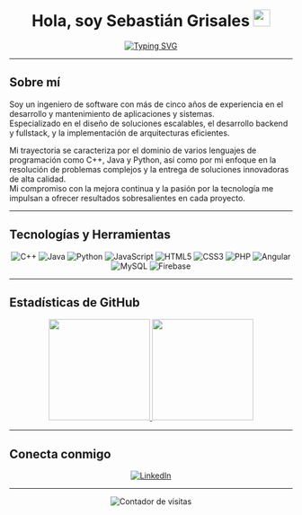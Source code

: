 <h1 align="center"><b>Hola, soy Sebastián Grisales</b> <img src="https://media.giphy.com/media/hvRJCLFzcasrR4ia7z/giphy.gif" width="30"></h1>

<p align="center">
  <a href="https://github.com/DenverCoder1/readme-typing-svg">
    <img src="https://readme-typing-svg.herokuapp.com?font=Fira+Code&size=24&duration=3000&pause=500&color=2E8B57&center=true&vCenter=true&width=600&lines=Ingeniero+de+Software;Desarrollador+Backend+y+Fullstack;Apasionado+por+la+innovaci%C3%B3n;Comprometido+con+la+excelencia" alt="Typing SVG" />
  </a>
</p>

---

## Sobre mí

Soy un ingeniero de software con más de cinco años de experiencia en el desarrollo y mantenimiento de aplicaciones y sistemas.  
Especializado en el diseño de soluciones escalables, el desarrollo backend y fullstack, y la implementación de arquitecturas eficientes.  

Mi trayectoria se caracteriza por el dominio de varios lenguajes de programación como C++, Java y Python, así como por mi enfoque en la resolución de problemas complejos y la entrega de soluciones innovadoras de alta calidad.  
Mi compromiso con la mejora continua y la pasión por la tecnología me impulsan a ofrecer resultados sobresalientes en cada proyecto.

---

## Tecnologías y Herramientas

<div align="center">
  
  ![C++](https://img.shields.io/badge/C++-00599C?style=for-the-badge&logo=c%2B%2B&logoColor=white)
  ![Java](https://img.shields.io/badge/Java-ED8B00?style=for-the-badge&logo=openjdk&logoColor=white)
  ![Python](https://img.shields.io/badge/Python-3670A0?style=for-the-badge&logo=python&logoColor=ffdd54)
  ![JavaScript](https://img.shields.io/badge/JavaScript-323330?style=for-the-badge&logo=javascript&logoColor=F7DF1E)
  ![HTML5](https://img.shields.io/badge/HTML5-E34F26?style=for-the-badge&logo=html5&logoColor=white)
  ![CSS3](https://img.shields.io/badge/CSS3-1572B6?style=for-the-badge&logo=css3&logoColor=white)
  ![PHP](https://img.shields.io/badge/PHP-777BB4?style=for-the-badge&logo=php&logoColor=white)
  ![Angular](https://img.shields.io/badge/Angular-DD0031?style=for-the-badge&logo=angular&logoColor=white)
  ![MySQL](https://img.shields.io/badge/MySQL-00000f?style=for-the-badge&logo=mysql&logoColor=white)
  ![Firebase](https://img.shields.io/badge/Firebase-039BE5?style=for-the-badge&logo=firebase&logoColor=white)

</div>

---

## Estadísticas de GitHub

<div align="center">

<a href="https://github.com/heysebas">
  <img height="180em" src="https://github-readme-stats.vercel.app/api?username=heysebas&theme=default&show_icons=true&hide_border=true&count_private=true" />
  <img height="180em" src="https://github-readme-streak-stats.herokuapp.com/?user=heysebas&theme=default&hide_border=true"/>
</a>

</div>

---

## Conecta conmigo

<p align="center">
  <a href="https://www.linkedin.com/in/johan-sebasti%C3%A1n-grisales-montoya-371911257/">
    <img src="https://img.shields.io/badge/LinkedIn-0A66C2?style=for-the-badge&logo=linkedin&logoColor=white" alt="LinkedIn"/>
  </a>
</p>

---

<p align="center">
  <img src="https://visitcount.itsvg.in/api?id=heysebas&icon=5&color=4" alt="Contador de visitas">
</p>

<!-- Hecho con dedicación por Sebastián Grisales -->
